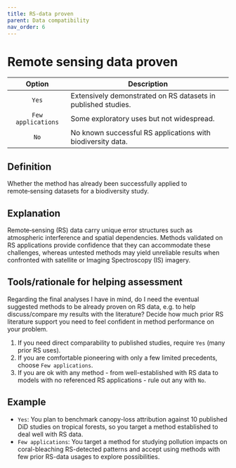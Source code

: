 ```yaml
---
title: RS-data proven
parent: Data compatibility
nav_order: 6
---
```


# Remote sensing data proven

|  **Option**        | **Description**            |
|:------------------:|----------------------------|
| `Yes` | Extensively demonstrated on RS datasets in published studies. | 
| `Few applications` | Some exploratory uses but not widespread. |
| `No` | No known successful RS applications with biodiversity data. |


## Definition
Whether the method has already been successfully applied to remote‑sensing datasets for a biodiversity study. 

## Explanation
Remote‑sensing (RS) data carry unique error structures such as atmospheric interference and spatial dependencies. Methods validated on RS applications provide confidence that they can accommodate these challenges, whereas untested methods may yield unreliable results when confronted with satellite or Imaging Spectroscopy (IS) imagery.

## Tools/rationale for helping assessment
Regarding the final analyses I have in mind, do I need the eventual suggested methods to be already proven on RS data, e.g. to help discuss/compare my results with the literature? Decide how much prior RS literature support you need to feel confident in method performance on your problem. 
1. If you need direct comparability to published studies, require `Yes` (many prior RS uses). 
2. If you are comfortable pioneering with only a few limited precedents, choose `Few applications`. 
3. If you are ok with any method - from well-established with RS data to models with no referenced RS applications - rule out any with `No`. 

## Example
- `Yes`: You plan to benchmark canopy-loss attribution against 10 published DiD studies on tropical forests, so you target a method established to deal well with RS data.
- `Few applications`: You target a method for studying pollution impacts on coral-bleaching RS-detected patterns and accept using methods with few prior RS-data usages to explore possibilities.
